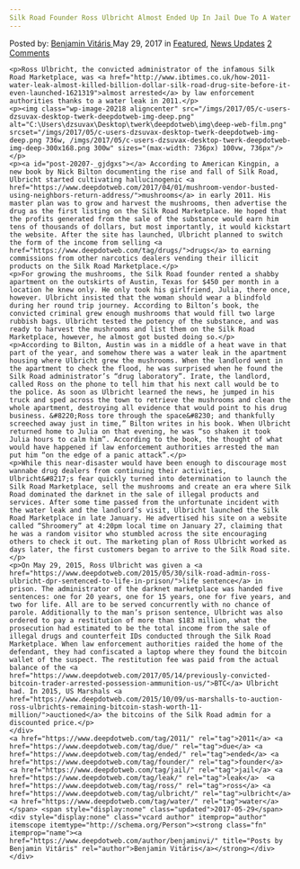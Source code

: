 ```yaml
---
Silk Road Founder Ross Ulbricht Almost Ended Up In Jail Due To A Water Leak In 2011
---
```

<article class="post-listing post-20207 post type-post status-publish format-standard has-post-thumbnail hentry  tag-5504 tag-due tag-ended tag-founder tag-leak  tag-ulbricht tag-water">
    <div class="post-inner">
        <span>Posted by: <a href="https://www.deepdotweb.com/author/benjaminvi/" title="">Benjamin Vitáris </a></span>
    <span>May 29, 2017</span>
    <span>in <a href="https://www.deepdotweb.com/category/deepdot-news/" rel="category tag">Featured</a>, <a href="https://www.deepdotweb.com/category/news-updates/" rel="category tag">News Updates</a></span>
    <span><a href="https://www.deepdotweb.com/2017/05/29/silk-road-founder-ross-ulbricht-almost-ended-jail-due-water-leak-2011/#comments">2 Comments</a></span>
    </p>
    <div class="clear"></div>
    
    <p>Ross Ulbricht, the convicted administrator of the infamous Silk Road Marketplace, was <a href="http://www.ibtimes.co.uk/how-2011-water-leak-almost-killed-billion-dollar-silk-road-drug-site-before-it-even-launched-1621319">almost arrested</a> by law enforcement authorities thanks to a water leak in 2011.</p>
    <p><img class="wp-image-20218 aligncenter" src="/imgs/2017/05/c-users-dzsuvax-desktop-twerk-deepdotweb-img-deep.png" alt="C:\Users\dzsuvax\Desktop\twerk\deepdotweb\img\deep-web-film.png" srcset="/imgs/2017/05/c-users-dzsuvax-desktop-twerk-deepdotweb-img-deep.png 736w, /imgs/2017/05/c-users-dzsuvax-desktop-twerk-deepdotweb-img-deep-300x168.png 300w" sizes="(max-width: 736px) 100vw, 736px"/></p>
    <p><a id="post-20207-_gjdgxs"></a> According to American Kingpin, a new book by Nick Bilton documenting the rise and fall of Silk Road, Ulbricht started cultivating hallucinogenic <a href="https://www.deepdotweb.com/2017/04/01/mushroom-vendor-busted-using-neighbors-return-address/">mushrooms</a> in early 2011. His master plan was to grow and harvest the mushrooms, then advertise the drug as the first listing on the Silk Road Marketplace. He hoped that the profits generated from the sale of the substance would earn him tens of thousands of dollars, but most importantly, it would kickstart the website. After the site has launched, Ulbricht planned to switch the form of the income from selling <a href="https://www.deepdotweb.com/tag/drugs/">drugs</a> to earning commissions from other narcotics dealers vending their illicit products on the Silk Road Marketplace.</p>
    <p>For growing the mushrooms, the Silk Road founder rented a shabby apartment on the outskirts of Austin, Texas for $450 per month in a location he knew only. He only took his girlfriend, Julia, there once, however. Ulbricht insisted that the woman should wear a blindfold during her round trip journey. According to Bilton’s book, the convicted criminal grew enough mushrooms that would fill two large rubbish bags. Ulbricht tested the potency of the substance, and was ready to harvest the mushrooms and list them on the Silk Road Marketplace, however, he almost got busted doing so.</p>
    <p>According to Bilton, Austin was in a middle of a heat wave in that part of the year, and somehow there was a water leak in the apartment housing where Ulbricht grew the mushrooms. When the landlord went in the apartment to check the flood, he was surprised when he found the Silk Road administrator’s “drug laboratory”. Irate, the landlord, called Ross on the phone to tell him that his next call would be to the police. As soon as Ulbricht learned the news, he jumped in his truck and sped across the town to retrieve the mushrooms and clean the whole apartment, destroying all evidence that would point to his drug business. &#8220;Ross tore through the space&#8230; and thankfully screeched away just in time,” Bilton writes in his book. When Ulbricht returned home to Julia on that evening, he was “so shaken it took Julia hours to calm him”. According to the book, the thought of what would have happened if law enforcement authorities arrested the man put him “on the edge of a panic attack”.</p>
    <p>While this near-disaster would have been enough to discourage most wannabe drug dealers from continuing their activities, Ulbricht&#8217;s fear quickly turned into determination to launch the Silk Road Marketplace, sell the mushrooms and create an era where Silk Road dominated the darknet in the sale of illegal products and services. After some time passed from the unfortunate incident with the water leak and the landlord’s visit, Ulbricht launched the Silk Road Marketplace in late January. He advertised his site on a website called “Shroomery” at 4:20pm local time on January 27, claiming that he was a random visitor who stumbled across the site encouraging others to check it out. The marketing plan of Ross Ulbricht worked as days later, the first customers began to arrive to the Silk Road site.</p>
    <p>On May 29, 2015, Ross Ulbricht was given a <a href="https://www.deepdotweb.com/2015/05/30/silk-road-admin-ross-ulbricht-dpr-sentenced-to-life-in-prison/">life sentence</a> in prison. The administrator of the darknet marketplace was handed five sentences: one for 20 years, one for 15 years, one for five years, and two for life. All are to be served concurrently with no chance of parole. Additionally to the man’s prison sentence, Ulbricht was also ordered to pay a restitution of more than $183 million, what the prosecution had estimated to be the total income from the sale of illegal drugs and counterfeit IDs conducted through the Silk Road Marketplace. When law enforcement authorities raided the home of the defendant, they had confiscated a laptop where they found the bitcoin wallet of the suspect. The restitution fee was paid from the actual balance of the <a href="https://www.deepdotweb.com/2017/05/14/previously-convicted-bitcoin-trader-arrested-possession-ammunition-us/">BTC</a> Ulbricht had. In 2015, US Marshals <a href="https://www.deepdotweb.com/2015/10/09/us-marshalls-to-auction-ross-ulbrichts-remaining-bitcoin-stash-worth-11-million/">auctioned</a> the bitcoins of the Silk Road admin for a discounted price.</p>
    </div>
    <a href="https://www.deepdotweb.com/tag/2011/" rel="tag">2011</a> <a href="https://www.deepdotweb.com/tag/due/" rel="tag">due</a> <a href="https://www.deepdotweb.com/tag/ended/" rel="tag">ended</a> <a href="https://www.deepdotweb.com/tag/founder/" rel="tag">founder</a> <a href="https://www.deepdotweb.com/tag/jail/" rel="tag">jail</a> <a href="https://www.deepdotweb.com/tag/leak/" rel="tag">leak</a>  <a href="https://www.deepdotweb.com/tag/ross/" rel="tag">ross</a> <a href="https://www.deepdotweb.com/tag/ulbricht/" rel="tag">ulbricht</a> <a href="https://www.deepdotweb.com/tag/water/" rel="tag">water</a></span> <span style="display:none" class="updated">2017-05-29</span>
    <div style="display:none" class="vcard author" itemprop="author" itemscope itemtype="http://schema.org/Person"><strong class="fn" itemprop="name"><a href="https://www.deepdotweb.com/author/benjaminvi/" title="Posts by Benjamin Vitáris" rel="author">Benjamin Vitáris</a></strong></div>
    </div>
</article>

